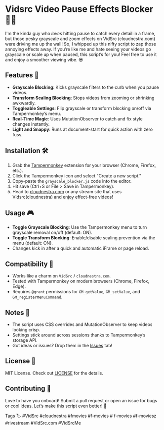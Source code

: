 # Vidsrc Video Pause Effects Blocker 🎥✨

 I'm the kinda guy who *loves* hitting pause to catch every detail in a frame, but those pesky grayscale and zoom effects on VidSrc (cloudnestra.com) were driving me up the wall! So, I whipped up this nifty script to zap those annoying effects away. If you’re like me and hate seeing your videos go grayscale or scale up when paused, this script’s for you! Feel free to use it and enjoy a smoother viewing vibe. 😎

## Features 🌟
- **Grayscale Blocking**: Kicks grayscale filters to the curb when you pause videos. 
- **Transform Scaling Blocking**: Stops videos from zooming or shrinking awkwardly. 
- **Toggleable Settings**: Flip grayscale or transform blocking on/off via Tampermonkey’s menu. 
- **Real-Time Magic**: Uses MutationObserver to catch and fix style changes instantly. 
- **Light and Snappy**: Runs at document-start for quick action with zero fuss.

## Installation 🛠️
1. Grab the [Tampermonkey](https://www.tampermonkey.net/) extension for your browser (Chrome, Firefox, etc.). 
2. Click the Tampermonkey icon and select "Create a new script."
3. Copy-paste the `grayscale_blocker.js` code into the editor.
4. Hit save (Ctrl+S or File > Save in Tampermonkey).
5. Head to [cloudnestra.com](https://cloudnestra.com) or any stream site that uses Vidsrc(cloudnestra) and enjoy effect-free videos! 

## Usage 🎮
- **Toggle Grayscale Blocking**: Use the Tampermonkey menu to turn grayscale removal on/off (default: ON). 
- **Toggle Transform Blocking**: Enable/disable scaling prevention via the menu (default: ON). 
- Changes kick in after a quick and automatic iFrame or page reload. 

## Compatibility 🤝
- Works like a charm on `VidSrc` / `cloudnestra.com`.
- Tested with Tampermonkey on modern browsers (Chrome, Firefox, Edge).
- Requires `@grant` permissions for `GM_getValue`, `GM_setValue`, and `GM_registerMenuCommand`.

## Notes 📝
- The script uses CSS overrides and MutationObserver to keep videos looking crisp.
- Settings stick around across sessions thanks to Tampermonkey’s storage API.
- Got ideas or issues? Drop them in the [Issues](issues) tab! 

## License 📜
MIT License. Check out [LICENSE](LICENSE) for the details.

## Contributing 🤗
Love to have you onboard! Submit a pull request or open an issue for bugs or cool ideas. Let’s make this script even better! 💪

Tags 🏷️
#VidSrc #cloudnestra #fmovies #f-movies # f-movies #f-moviesz #rivestream #VidSrc.com #VidSrcMe
